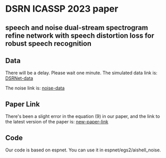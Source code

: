 # DSRN ICASSP 2023 paper
## speech and noise dual-stream spectrogram refine network with speech distortion loss for robust speech recognition
## Data
There will be a delay. Please wait one minute.
The simulated data link is: [DSRNet-data](https://tjueducn-my.sharepoint.com/:u:/g/personal/luhaoyu_831_tju_edu_cn/EUZwebz6WANDllOtd_9DI20Bg6Pr98aBA0C_Ni68yY9P-g?e=MChca1)

The noise link is: [noise-data](http://web.cse.ohio-state.edu/pnl/corpus/HuNonspeech/)
## Paper Link
There's been a slight error in the equation (9) in our paper, and the link to the latest version of the paper is: [new-paper-link](https://arxiv.org/abs/2305.17860)

## Code
Our code is based on espnet. You can use it in espnet/egs2/aishell_noise.
